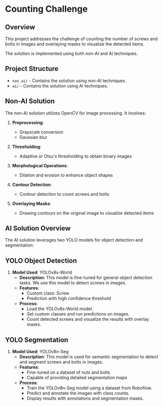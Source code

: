 # Counting Challenge

## Overview

This project addresses the challenge of counting the number of screws and bolts in images and overlaying masks to visualize the detected items.

The solution is implemented using both non-AI and AI techniques. 

## Project Structure

- `non_ai/` - Contains the solution using non-AI techniques.
- `ai/` - Contains the solution using AI techniques.

## Non-AI Solution

The non-AI solution utilizes OpenCV for image processing. It involves:

1. **Preprocessing**:
   - Grayscale conversion
   - Gaussian blur

2. **Thresholding**:
   - Adaptive or Otsu's thresholding to obtain binary images

3. **Morphological Operations**:
   - Dilation and erosion to enhance object shapes

4. **Contour Detection**:
   - Contour detection to count screws and bolts

5. **Overlaying Masks**:
   - Drawing contours on the original image to visualize detected items


## AI Solution Overview

The AI solution leverages two YOLO models for object detection and segmentation:

## YOLO Object Detection

1. **Model Used**: YOLOv8s-World
   - **Description**: This model is fine-tuned for general object detection tasks. We use this model to detect screws in images.
   - **Features**:
     - Custom class: Screw
     - Prediction with high confidence threshold
   - **Process**:
     - Load the YOLOv8s-World model.
     - Set custom classes and run predictions on images.
     - Count detected screws and visualize the results with overlay masks.

## YOLO Segmentation

1. **Model Used**: YOLOv8n-Seg
   - **Description**: This model is used for semantic segmentation to detect and segment screws and bolts in images.
   - **Features**:
     - Fine-tuned on a dataset of nuts and bolts
     - Capable of providing detailed segmentation maps
   - **Process**:
     - Train the YOLOv8n-Seg model using a dataset from Roboflow.
     - Predict and annotate the images with class counts.
     - Display results with annotations and segmentation masks.

